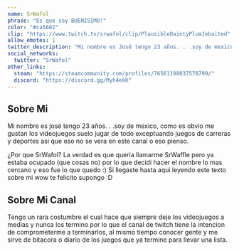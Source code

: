 ```yaml
---
name: SrWafol
phrase: "Es que soy BUENISIMO!"
color: "#ca5602"
clip: "https://www.twitch.tv/srwafol/clip/PlausibleDaintyPlumJebaited"
allow_emotes: 1
twitter_description: "Mi nombre es José tengo 23 años. . .soy de mexico, como es obvio me gustan los videojuegos suelo jugar de todo exceptuando juegos de carreras y deportes asi que eso no se vera en este canal o eso pienso."
social_networks:
  twitter: "SrWafol"
other_links:
  steam: "https://steamcommunity.com/profiles/76561198037578799/"
  discord: "https://discord.gg/Myh4ekK"
---
```

<h2>Sobre <span class="cursive">Mi</span></h2>
<p class="streamer-about">Mi nombre es josé tengo 23 años. . .soy de mexico, como es obvio me gustan los videojuegos suelo jugar de todo exceptuando juegos de carreras y deportes asi que eso no se vera en este canal o eso pienso.</p>
<p class="streamer-about">¿Por que SrWafol? La verdad es que queria llamarme SrWaffle pero ya estaba ocupado (que cosas no) por lo que decidi hacer el nombre lo mas cercano y eso fue lo que quedo :) Si llegaste hasta aqui leyendo este texto sobre mi wow te felicito supongo :D</p>

<h2>Sobre <span class="cursive">Mi Canal</span></h2>
<p class="streamer-channel">Tengo un rara costumbre el cual hace que siempre deje los videojuegos a medias y nunca los termino por lo que el canal de twitch tiene la intencion de comprometerme a terminarlos, al mismo tiempo conocer gente y me sirve de bitacora o diario de los juegos que ya termine para llevar una lista.</p>